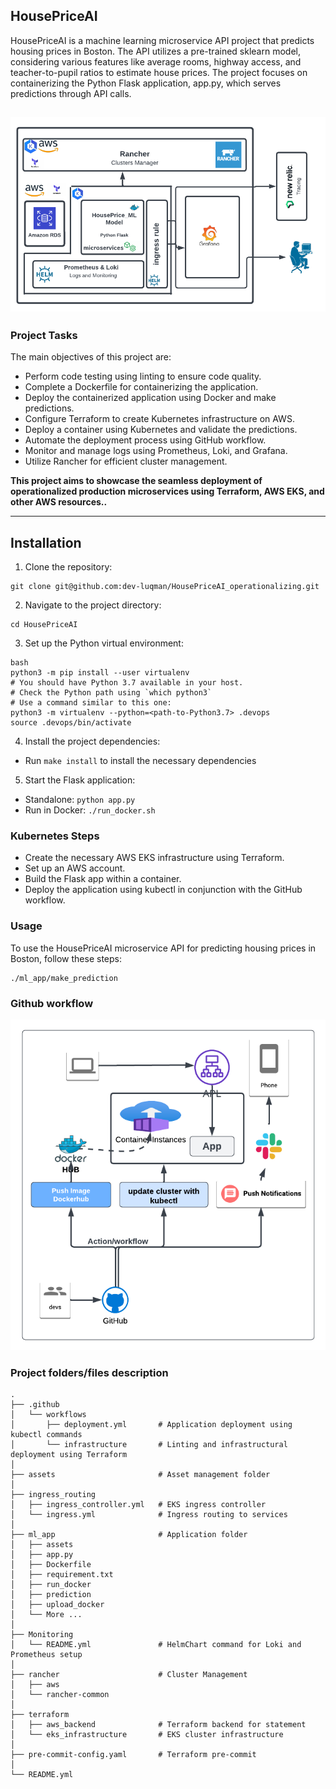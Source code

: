 ## HousePriceAI

HousePriceAI is a machine learning microservice API project that predicts housing prices in Boston. The API utilizes a pre-trained sklearn model, considering various features like average rooms, highway access, and teacher-to-pupil ratios to estimate house prices. The project focuses on containerizing the Python Flask application, app.py, which serves predictions through API calls.

## ![](./assets/project.png)

### Project Tasks

The main objectives of this project are:

- Perform code testing using linting to ensure code quality.
- Complete a Dockerfile for containerizing the application.
- Deploy the containerized application using Docker and make predictions.
- Configure Terraform to create Kubernetes infrastructure on AWS.
- Deploy a container using Kubernetes and validate the predictions.
- Automate the deployment process using GitHub workflow.
- Monitor and manage logs using Prometheus, Loki, and Grafana.
- Utilize Rancher for efficient cluster management.

**This project aims to showcase the seamless deployment of operationalized production microservices using Terraform, AWS EKS, and other AWS resources..**

---

## Installation

1. Clone the repository:

```
git clone git@github.com:dev-luqman/HousePriceAI_operationalizing.git
```

2. Navigate to the project directory:

```
cd HousePriceAI
```

3. Set up the Python virtual environment:

```
bash
python3 -m pip install --user virtualenv
# You should have Python 3.7 available in your host.
# Check the Python path using `which python3`
# Use a command similar to this one:
python3 -m virtualenv --python=<path-to-Python3.7> .devops
source .devops/bin/activate
```

4. Install the project dependencies:

- Run `make install` to install the necessary dependencies

5. Start the Flask application:

- Standalone: `python app.py`
- Run in Docker: `./run_docker.sh`
<!-- 3. Run in Kubernetes: `./run_kubernetes.sh` -->

### Kubernetes Steps

- Create the necessary AWS EKS infrastructure using Terraform.
- Set up an AWS account.
- Build the Flask app within a container.
- Deploy the application using kubectl in conjunction with the GitHub workflow.

### Usage

To use the HousePriceAI microservice API for predicting housing prices in Boston, follow these steps:

```
./ml_app/make_prediction
```

### Github workflow

![](./assets/git_workflow.png)

### Project folders/files description

```
.
├── .github
│   └── workflows
│       ├── deployment.yml       # Application deployment using kubectl commands
│       └── infrastructure       # Linting and infrastructural deployment using Terraform
│
├── assets                       # Asset management folder
│
├── ingress_routing
│   ├── ingress_controller.yml   # EKS ingress controller
│   └── ingress.yml              # Ingress routing to services
│
├── ml_app                       # Application folder
│   ├── assets
│   ├── app.py
│   ├── Dockerfile
│   ├── requirement.txt
│   ├── run_docker
│   ├── prediction
│   ├── upload_docker
│   └── More ...
│
├── Monitoring
│   └── README.yml               # HelmChart command for Loki and Prometheus setup
│
├── rancher                      # Cluster Management
│   ├── aws
│   └── rancher-common
│
├── terraform
│   ├── aws_backend              # Terraform backend for statement
│   └── eks_infrastructure       # EKS cluster infrastructure
│
├── pre-commit-config.yaml       # Terraform pre-commit
│
└── README.yml

```
